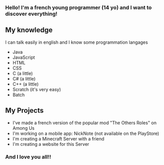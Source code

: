 ### Hello! I'm a french young programmer (14 yo) and I want to discover everything!
## My knowledge
I can talk easily in english and I know some programmation langages
- Java
- JavaScript
- HTML
- CSS
- C (a little)
- C# (a little)
- C++ (a little)
- Scratch (it's very easy)
- Batch

## My Projects
- I've made a french version of the popular mod "The Others Roles" on Among Us
- I'm working on a mobile app: NickNote (not available on the PlayStore)
- I'm creating a Minecraft Server with a friend
- I'm creating a website for this Server

### And I love you all!!
<!--
**omega7711/omega7711** is a ✨ _special_ ✨ repository because its `README.md` (this file) appears on your GitHub profile.

Here are some ideas to get you started:

- 🔭 I’m currently working on ...
- 🌱 I’m currently learning ...
- 👯 I’m looking to collaborate on ...
- 🤔 I’m looking for help with ...
- 💬 Ask me about ...
- 📫 How to reach me: ...
- 😄 Pronouns: ...
- ⚡ Fun fact: ...
-->


